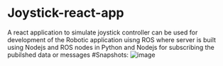# Joystick-react-app 
A react application to simulate joystick controller can be used for development of the Robotic application uisng ROS where server is built using Nodejs and ROS nodes in Python and Nodejs for subscribing the pubilshed data or messages
#Snapshots:
![image](https://github.com/AwejS/Joystick-react-app/assets/76781584/7083f173-76ce-4821-9cd8-adc7834ad0cc)
